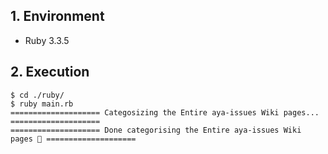 ## 1. Environment

- Ruby 3.3.5

## 2. Execution

```command
$ cd ./ruby/
$ ruby main.rb 
==================== Categosizing the Entire aya-issues Wiki pages... ====================
==================== Done categorising the Entire aya-issues Wiki pages 🎉 ====================
```
